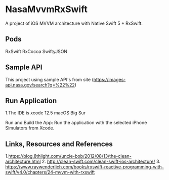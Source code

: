 # NasaMvvmRxSwift

A  project of iOS MVVM architecture with Native Swift 5 + RxSwift.



## Pods
RxSwift
RxCocoa
SwiftyJSON

## Sample API
This project using sample API's from  site
(https://images-api.nasa.gov/search?q=%22%22)

## Run Application
1.The IDE is xcode 12.5 macOS Big Sur

Run and Build the App:
Run the application with the selected iPhone Simulators from Xcode.


## Links, Resources and References
1.https://blog.8thlight.com/uncle-bob/2012/08/13/the-clean-architecture.html
2. http://clean-swift.com/clean-swift-ios-architecture/
3. https://www.raywenderlich.com/books/rxswift-reactive-programming-with-swift/v4.0/chapters/24-mvvm-with-rxswift

